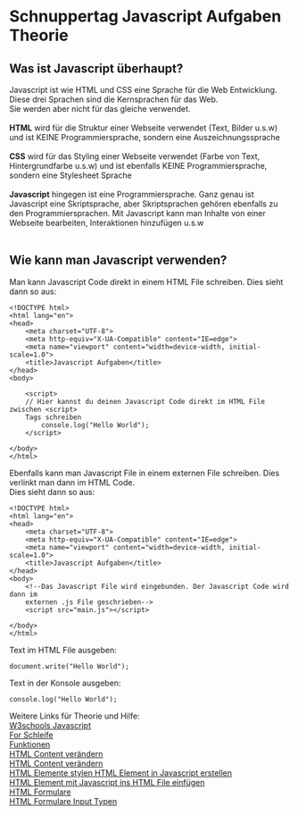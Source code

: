 <h1>Schnuppertag Javascript Aufgaben Theorie</h1>

<h2>Was ist Javascript überhaupt?</h2>
Javascript ist wie HTML und CSS eine Sprache für die Web Entwicklung. Diese drei Sprachen sind die Kernsprachen für das Web.<br>
Sie werden aber nicht für das gleiche verwendet.<br><br>
<b>HTML</b> wird für die Struktur einer Webseite verwendet (Text, Bilder u.s.w) und ist KEINE Programmiersprache, sondern eine Auszeichnungssprache <br><br>
<b>CSS</b> wird für das Styling einer Webseite verwendet (Farbe von Text, Hintergrundfarbe u.s.w) und ist ebenfalls KEINE Programmiersprache, sondern eine Stylesheet Sprache <br><br>
<b>Javascript</b> hingegen ist eine Programmiersprache. Ganz genau ist Javascript eine Skriptsprache, aber Skriptsprachen gehören ebenfalls zu den Programmiersprachen.
Mit Javascript kann man Inhalte von einer Webseite bearbeiten, Interaktionen hinzufügen u.s.w
<br><br>
<h2>Wie kann man Javascript verwenden?</h2>
Man kann Javascript Code direkt in einem HTML File schreiben.
Dies sieht dann so aus:

```
<!DOCTYPE html>
<html lang="en">
<head>
    <meta charset="UTF-8">
    <meta http-equiv="X-UA-Compatible" content="IE=edge">
    <meta name="viewport" content="width=device-width, initial-scale=1.0">
    <title>Javascript Aufgaben</title>
</head>
<body>

    <script>
    // Hier kannst du deinen Javascript Code direkt im HTML File zwischen <script>
    Tags schreiben
        console.log("Hello World");
    </script>

</body>
</html>
````

Ebenfalls kann man Javascript File in einem externen File schreiben. Dies verlinkt man dann im HTML Code. <br>Dies sieht dann so aus:
```
<!DOCTYPE html>
<html lang="en">
<head>
    <meta charset="UTF-8">
    <meta http-equiv="X-UA-Compatible" content="IE=edge">
    <meta name="viewport" content="width=device-width, initial-scale=1.0">
    <title>Javascript Aufgaben</title>
</head>
<body>
    <!--Das Javascript File wird eingebunden. Der Javascript Code wird dann im 
    externen .js File geschrieben-->
    <script src="main.js"></script>

</body>
</html>
```

Text im HTML File ausgeben: 
```
document.write("Hello World");
```
Text in der Konsole ausgeben:
```
console.log("Hello World");
```
Weitere Links für Theorie und Hilfe:<br>
<a href="https://www.w3schools.com/js/default.asp">W3schools Javascript</a><br>
<a href="https://www.w3schools.com/js/js_loop_for.asp">For Schleife</a><br>
<a href="https://www.w3schools.com/js/js_functions.asp">Funktionen</a><br>
<a href="https://www.w3schools.com/js/js_intro.asp">HTML Content verändern</a><br>
<a href="https://www.w3schools.com/jsref/met_document_queryselector.asp">HTML Content verändern</a><br>
<a href="https://www.w3schools.com/jsref/prop_html_style.asp">HTML Elemente stylen </a>
<a href="https://www.w3schools.com/jsref/met_document_createelement.asp">HTML Element in Javascript erstellen</a><br>
<a href="https://www.w3schools.com/jsref/met_node_appendchild.asp">HTML Element mit Javascript ins HTML File einfügen</a><br>
<a href="https://www.w3schools.com/html/html_forms.asp">HTML Formulare</a><br>
<a href="https://www.w3schools.com/html/html_form_input_types.asp">HTML Formulare Input Typen</a>